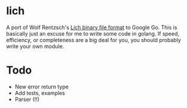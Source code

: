 lich
====

A port of Wolf Rentzsch's [Lich binary file format](https://github.com/rentzsch/lich/) to Google Go. This is basically just an excuse for me to write some code in golang. If speed, efficiency, or completeness are a big deal for you, you should probably write your own module.

Todo
====

- New error return type
- Add tests, examples
- Parser (!!)